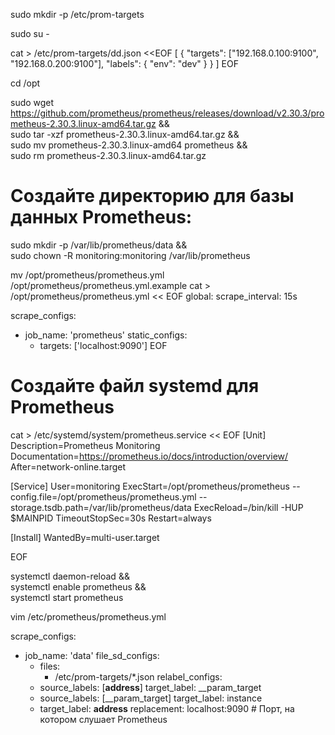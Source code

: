 sudo mkdir -p /etc/prom-targets

sudo su -

cat > /etc/prom-targets/dd.json <<EOF
[
  {
    "targets": ["192.168.0.100:9100", "192.168.0.200:9100"],
    "labels": {
      "env": "dev"
    }
  }
]
EOF

cd /opt

sudo wget https://github.com/prometheus/prometheus/releases/download/v2.30.3/prometheus-2.30.3.linux-amd64.tar.gz && \
sudo tar -xzf prometheus-2.30.3.linux-amd64.tar.gz && \
sudo mv prometheus-2.30.3.linux-amd64 prometheus && \
sudo rm prometheus-2.30.3.linux-amd64.tar.gz

# Создайте директорию для базы данных Prometheus:

sudo mkdir -p /var/lib/prometheus/data && \
sudo chown -R monitoring:monitoring /var/lib/prometheus

mv  /opt/prometheus/prometheus.yml /opt/prometheus/prometheus.yml.example
cat > /opt/prometheus/prometheus.yml << EOF
global:
  scrape_interval: 15s

scrape_configs:
  - job_name: 'prometheus'
    static_configs:
      - targets: ['localhost:9090']
EOF

# Создайте файл systemd для Prometheus

cat > /etc/systemd/system/prometheus.service << EOF
[Unit]
Description=Prometheus Monitoring
Documentation=https://prometheus.io/docs/introduction/overview/
After=network-online.target

[Service]
User=monitoring
ExecStart=/opt/prometheus/prometheus --config.file=/opt/prometheus/prometheus.yml --storage.tsdb.path=/var/lib/prometheus/data
ExecReload=/bin/kill -HUP $MAINPID
TimeoutStopSec=30s
Restart=always

[Install]
WantedBy=multi-user.target

EOF


systemctl daemon-reload && \
systemctl enable prometheus && \
systemctl start prometheus

vim /etc/prometheus/prometheus.yml

scrape_configs:
  - job_name: 'data'
    file_sd_configs:
      - files:
        - /etc/prom-targets/*.json
    relabel_configs:
      - source_labels: [__address__]
        target_label: __param_target
      - source_labels: [__param_target]
        target_label: instance
      - target_label: __address__
        replacement: localhost:9090  # Порт, на котором слушает Prometheus
